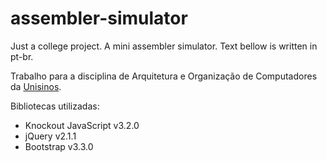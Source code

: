 assembler-simulator
===================

Just a college project. A mini assembler simulator. Text bellow is written in pt-br.

Trabalho para a disciplina de Arquitetura e Organização de Computadores da [Unisinos](http://www.unisinos.br/).

Bibliotecas utilizadas:

* Knockout JavaScript v3.2.0
* jQuery v2.1.1
* Bootstrap v3.3.0
